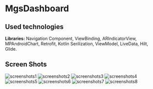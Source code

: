 # MgsDashboard

## Used technologies

**Libraries:** 
Navigation Component, ViewBinding,
ARIndicatorView, MPAndroidChart, Retrofit,
Kotlin Serilization, ViewModel, LiveData, Hilt, Glide.

## Screen Shots
![screenshots1](https://user-images.githubusercontent.com/68991695/155315866-606058f3-de36-4822-9ccc-3949e274cc39.png)
![screenshots2](https://user-images.githubusercontent.com/68991695/155315867-adc2cbfd-227e-4ae2-a45b-bd3fc595ae6f.png)
![screenshots3](https://user-images.githubusercontent.com/68991695/155315849-b3cbfdcc-1621-424b-9c19-8d25b9fdab52.png)
![screenshots4](https://user-images.githubusercontent.com/68991695/155315853-a845ea92-c021-44f8-815b-e448f4bfb055.png)
![screenshots5](https://user-images.githubusercontent.com/68991695/155315854-f12490de-330b-4e5e-b845-5d6c33ae37e6.png)
![screenshots6](https://user-images.githubusercontent.com/68991695/155315857-841ba4c5-8cf7-498f-8121-514006b38ce1.png)
![screenshots7](https://user-images.githubusercontent.com/68991695/155315858-c5fdba60-70e0-438e-8a40-abc984e41ecb.png)
![screenshots8](https://user-images.githubusercontent.com/68991695/155315860-7a294002-8403-442b-b384-30f0b9f52cd8.png)
